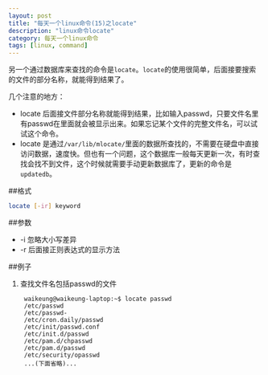 ```yaml
---
layout: post
title: "每天一个linux命令(15)之locate"
description: "linux命令locate"
category: 每天一个linux命令
tags: [linux, command]
---
```


另一个通过数据库来查找的命令是`locate`。`locate`的使用很简单，后面接要搜索的文件的部分名称，就能得到结果了。

几个注意的地方：
* locate 后面接文件部分名称就能得到结果，比如输入passwd，只要文件名里有passwd在里面就会被显示出来。如果忘记某个文件的完整文件名，可以试试这个命令。
* locate 是通过`/var/lib/mlocate/`里面的数据所查找的，不需要在硬盘中直接访问数据，速度快。但也有一个问题，这个数据库一般每天更新一次，有时查找会找不到文件，这个时候就需要手动更新数据库了，更新的命令是`updatedb`。

##格式

```sh
locate [-ir] keyword
```

##参数

* -i 忽略大小写差异
* -r 后面接正则表达式的显示方法

##例子

1. 查找文件名包括passwd的文件

        waikeung@waikeung-laptop:~$ locate passwd
        /etc/passwd
        /etc/passwd-
        /etc/cron.daily/passwd
        /etc/init/passwd.conf
        /etc/init.d/passwd
        /etc/pam.d/chpasswd
        /etc/pam.d/passwd
        /etc/security/opasswd
        ...(下面省略)...

